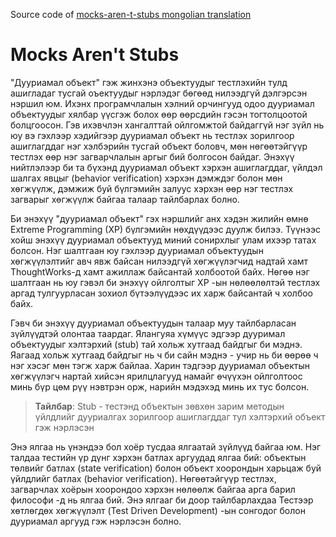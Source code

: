 Source code of [mocks-aren-t-stubs mongolian translation](https://www.gitbook.com/book/erheme318/mocks-aren-t-stubs)


# Mocks Aren't Stubs


"Дууриамал объект" гэж жинхэнэ объектуудыг тестлэхийн тулд ашигладаг тусгай оъектуудыг нэрлэдэг бөгөөд нилээдгүй дэлгэрсэн нэршил юм. Ихэнх програмчлалын хэлний орчингууд одоо дууриамал объектуудыг хялбар үүсгэж болох өөр өөрсдийн гэсэн тогтолцоотой болцгоосон. Гэв ихэвчлэн хангалттай ойлгомжтой байдаггүй нэг зүйл нь юу вэ гэхлээр хэдийгээр дууриамал объект нь тестлэх зорилгоор ашиглагддаг нэг хэлбэрийн тусгай объект боловч, мөн нөгөөтэйгүүр тестлэх өөр нэг загварчлалын аргыг бий болгосон байдаг. Энэхүү нийтлэлээр би та бүхэнд дууриамал объект хэрхэн ашиглагддаг, үйлдэл шалгах явцыг (behavior verification) хэрхэн дэмждэг болон мөн хөгжүүлж, дэмжиж буй бүлгэмийн залуус хэрхэн өөр нэг тестлэх загварыг хөгжүүлж байгаа талаар тайлбарлах болно.

Би энэхүү "дууриамал объект" гэх нэршлийг анх хэдэн жилийн өмнө Extreme Programming (XP) бүлгэмийн нөхдүүдээс дуулж билээ. Түүнээс хойш энэхүү дууриамал объектууд миний сонирхлыг улам ихээр татах болсон. Нэг шалтгаан юу гэхлээр дууриамал объектуудын хөгжүүлэлтийг авч явж байсан нилээдгүй хөгжүүлэгчид надтай хамт ThoughtWorks-д хамт ажиллаж байсантай холбоотой байх. Нөгөө нэг шалтгаан нь юу гэвэл би энэхүү ойлголтыг XP -ын нөлөөлөлтэй тестлэх аргад тулгуурласан зохиол бүтээлүүдээс их харж байсантай ч холбоо байх.

Гэвч би энэхүү дууриамал объектуудын талаар муу тайлбарласан зүйлүүдтэй олонтаа таардаг. Ялангуяа хүмүүс эдгээр дууримал объектуудыг хэлтэрхий (stub) тай хольж хутгаад байдгыг би мэднэ. Яагаад хольж хутгаад байдгыг нь ч би сайн мэднэ - учир нь би өөрөө ч нэг хэсэг мөн тэгж харж байлаа. Харин тэдгээр дууриамал объектын хөгжүүлэгч нартай хийсэн ярилцлагууд намайг өчүүхэн ойлголтоос минь бүр цөм рүү нэвтрэн орж, нарийн мэдэхэд минь их тус болсон.

>**Тайлбар**:
Stub - тестэнд объектын зөвхөн зарим методын үйлдлийг дууриалгах зорилгоор ашиглагддаг тул хэлтэрхий объект гэж нэрлэсэн

Энэ ялгаа нь үнэндээ бол хоёр тусдаа ялгаатай зүйлүүд байгаа юм. Нэг талдаа тестийн үр дүнг хэрхэн батлах аргуудад ялгаа бий: объектын төлвийг батлах (state verification) болон объект хоорондын харьцаж буй үйлдлийг батлах (behavior verification). Нөгөөтэйгүүр тестлэх, загварчлах хоёрын хоорондоо хэрхэн нөлөөлж байгаа арга барил философи -д нь ялгаа бий. Энэ ялгааг би доор тайлбарлахдаа Тестээр хөтлөгдөх хөгжүүлэлт (Test Driven Development) -ын сонгодог болон дууриамал аргууд гэж нэрлэсэн болно.
